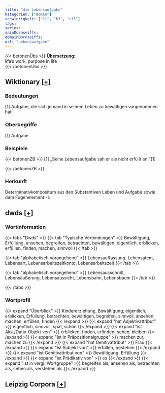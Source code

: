```yaml
---
title: "die Lebensaufgabe"
kategorien: ["Nomen"]
schwierigkeit: ["k1", "h3", "r15"]
tags:
series:
mainDornseiffs:
domainDornseiffs:
url: "Lebensaufgabe"
---
```


{{< betonenÜbs >}}
**Übersetzung:**  
life’s work, purpose in life  
{{< /betonenÜbs >}}

## Wiktionary [[+](https://de.wiktionary.org/wiki/Lebensaufgabe)]

### Bedeutungen
[1] Aufgabe, die sich jemand in seinem Leben zu bewältigen vorgenommen hat  

### Oberbegriffe
[1] Aufgabe  

### Beispiele
{{< betonenZB >}}
[1] „Seine Lebensaufgabe sah er als nicht erfüllt an.“[1]  

{{< /betonenZB >}}
### Herkunft
Determinativkompositum aus den Substantiven Leben und Aufgabe sowie dem Fugenelement -s  



## dwds [[+](https://www.dwds.de/wb/Lebensaufgabe)]

### Wortinformation
{{< tabs "Dwds" >}}
{{< tab "Typische Verbindungen" >}}
Bewältigung, Erfüllung, ansehen, begreifen, betrachten, bewältigen, eigentlich, erblicken, erfüllen, finden, machen, sinnvoll
{{< /tab >}}

{{< tab "alphabetisch vorangehend" >}}
Lebensauffassung, Lebensatem, Lebensart, Lebensarbeitszeitkonto, Lebensarbeitszeit
{{< /tab >}}

{{< tab "alphabetisch vorangehend" >}}
Lebensausschnitt, Lebensäußerung, Lebensaussicht, Lebensbahn, Lebensbaum
{{< /tab >}}

{{< /tabs >}}

### Wortprofil
{{< expand "Überblick" >}} Kindererziehung, Bewältigung, eigentlich, erblicken, Erfüllung, betrachten, bewältigen, begreifen, sinnvoll, ansehen, machen, erfüllen, finden {{< /expand >}}
{{< expand "hat Adjektivattribut" >}} eigentlich, sinnvoll, spät, schön {{< /expand >}}
{{< expand "ist Akk./Dativ-Objekt von" >}} erblicken, finden, erfinden, sehen, bleiben {{< /expand >}}
{{< expand "ist in Präpositionalgruppe" >}} machen zur, machen zu {{< /expand >}}
{{< expand "hat Genitivattribut" >}} Frau {{< /expand >}}
{{< expand "ist Subjekt von" >}} erfüllen, bestehen {{< /expand >}}
{{< expand "ist Genitivattribut von" >}} Bewältigung, Erfüllung {{< /expand >}}
{{< expand "ist Prädikativ von" >}} es {{< /expand >}}
{{< expand "ist in vergl. Wortgruppe" >}} begreifen als, ansehen als, betrachten als, sehen als, verstehen als {{< /expand >}}

## Leipzig Corpora [[+](https://corpora.uni-leipzig.de/en/res?word=Lebensaufgabe&corpusId=deu_newscrawl-public_2018)]

